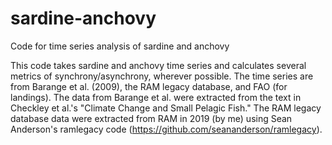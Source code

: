 # sardine-anchovy
Code for time series analysis of sardine and anchovy 

This code takes sardine and anchovy time series and calculates several metrics of synchrony/asynchrony, wherever possible. The time series are from Barange et al. (2009), the RAM legacy database, and FAO (for landings). The data from Barange et al. were extracted from the text in Checkley et al.'s "Climate Change and Small Pelagic Fish." The RAM legacy database data were extracted from RAM in 2019 (by me) using Sean Anderson's ramlegacy code (https://github.com/seananderson/ramlegacy). 


